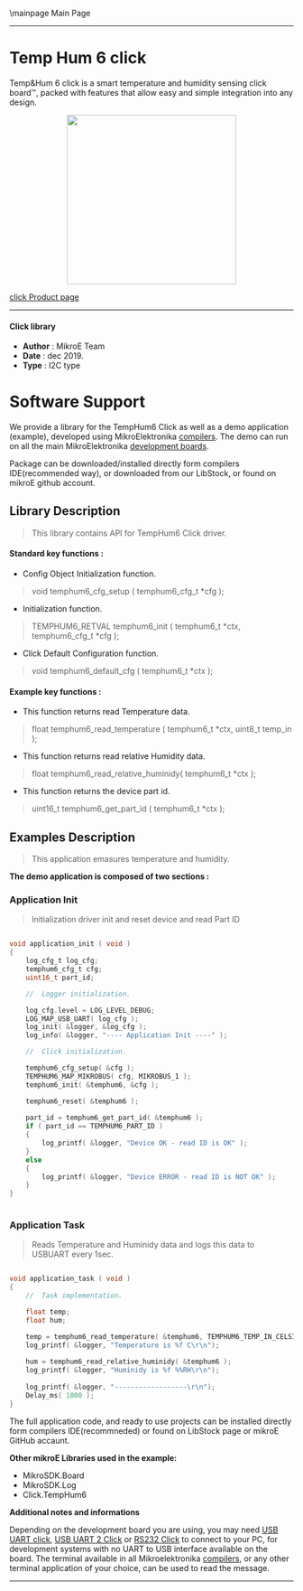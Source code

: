 \mainpage Main Page
 
 

---
# Temp Hum 6 click

Temp&Hum 6 click is a smart temperature and humidity sensing click board™, packed with features that allow easy and simple integration into any design. 

<p align="center">
  <img src="https://download.mikroe.com/images/click_for_ide/temphum6_click.png" height=300px>
</p>

[click Product page](https://www.mikroe.com/temphum-6-click)

---


#### Click library 

- **Author**        : MikroE Team
- **Date**          : dec 2019.
- **Type**          : I2C type


# Software Support

We provide a library for the TempHum6 Click 
as well as a demo application (example), developed using MikroElektronika 
[compilers](https://shop.mikroe.com/compilers). 
The demo can run on all the main MikroElektronika [development boards](https://shop.mikroe.com/development-boards).

Package can be downloaded/installed directly form compilers IDE(recommended way), or downloaded from our LibStock, or found on mikroE github account. 

## Library Description

> This library contains API for TempHum6 Click driver.

#### Standard key functions :

- Config Object Initialization function.
> void temphum6_cfg_setup ( temphum6_cfg_t *cfg ); 
 
- Initialization function.
> TEMPHUM6_RETVAL temphum6_init ( temphum6_t *ctx, temphum6_cfg_t *cfg );

- Click Default Configuration function.
> void temphum6_default_cfg ( temphum6_t *ctx );


#### Example key functions :

- This function returns read Temperature data.
> float temphum6_read_temperature ( temphum6_t *ctx, uint8_t temp_in );
 
- This function returns read relative Humidity data.
> float temphum6_read_relative_huminidy( temphum6_t *ctx );

- This function returns the device part id.
> uint16_t temphum6_get_part_id ( temphum6_t *ctx );

## Examples Description

> This application emasures temperature and humidity.

**The demo application is composed of two sections :**

### Application Init 

> Initialization driver init and reset device and read Part ID

```c

void application_init ( void )
{
    log_cfg_t log_cfg;
    temphum6_cfg_t cfg;
    uint16_t part_id;

    //  Logger initialization.

    log_cfg.level = LOG_LEVEL_DEBUG;
    LOG_MAP_USB_UART( log_cfg );
    log_init( &logger, &log_cfg );
    log_info( &logger, "---- Application Init ----" );

    //  Click initialization.

    temphum6_cfg_setup( &cfg );
    TEMPHUM6_MAP_MIKROBUS( cfg, MIKROBUS_1 );
    temphum6_init( &temphum6, &cfg );

    temphum6_reset( &temphum6 );
    
    part_id = temphum6_get_part_id( &temphum6 );
    if ( part_id == TEMPHUM6_PART_ID )
    {
        log_printf( &logger, "Device OK - read ID is OK" );
    }
    else
    {
        log_printf( &logger, "Device ERROR - read ID is NOT OK" );
    }
}
  
```

### Application Task

> Reads Temperature and Huminidy data and logs this data to USBUART every 1sec.

```c

void application_task ( void )
{
    //  Task implementation.

    float temp;
    float hum;

    temp = temphum6_read_temperature( &temphum6, TEMPHUM6_TEMP_IN_CELSIUS );
    log_printf( &logger, "Temperature is %f C\r\n");
    
    hum = temphum6_read_relative_huminidy( &temphum6 );
    log_printf( &logger, "Huminidy is %f %%RH\r\n");
    
    log_printf( &logger, "------------------\r\n");
    Delay_ms( 1000 );
}

```


The full application code, and ready to use projects can be  installed directly form compilers IDE(recommneded) or found on LibStock page or mikroE GitHub accaunt.

**Other mikroE Libraries used in the example:** 

- MikroSDK.Board
- MikroSDK.Log
- Click.TempHum6

**Additional notes and informations**

Depending on the development board you are using, you may need 
[USB UART click](https://shop.mikroe.com/usb-uart-click), 
[USB UART 2 Click](https://shop.mikroe.com/usb-uart-2-click) or 
[RS232 Click](https://shop.mikroe.com/rs232-click) to connect to your PC, for 
development systems with no UART to USB interface available on the board. The 
terminal available in all Mikroelektronika 
[compilers](https://shop.mikroe.com/compilers), or any other terminal application 
of your choice, can be used to read the message.



---
